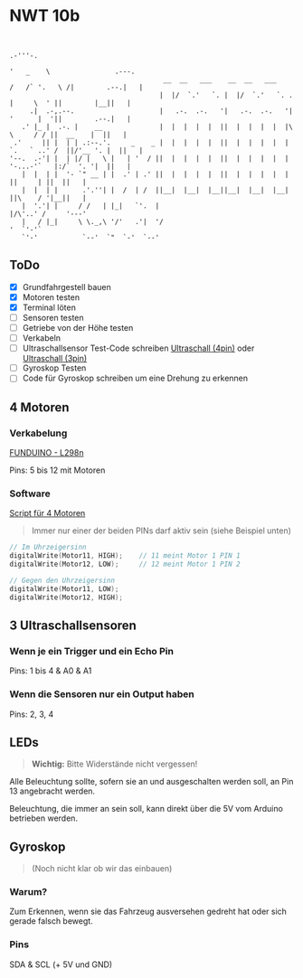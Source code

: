 # NWT 10b

```text

                                                                         .-'''-.                        
                                                                        '   _    \                .---. 
                                      __  __   ___    __  __   ___    /   /` '.   \ /|        .--.|   | 
                                     |  |/  `.'   `. |  |/  `.'   `. .   |     \  ' ||        |__||   | 
     .|  .-,.--.                     |   .-.  .-.   '|   .-.  .-.   '|   '      |  '||        .--.|   | 
   .' |_ |  .-. |    __              |  |  |  |  |  ||  |  |  |  |  |\    \     / / ||  __    |  ||   | 
 .'     || |  | | .:--.'.     _    _ |  |  |  |  |  ||  |  |  |  |  | `.   ` ..' /  ||/'__ '. |  ||   | 
'--.  .-'| |  | |/ |   \ |   | '  / ||  |  |  |  |  ||  |  |  |  |  |    '-...-'`   |:/`  '. '|  ||   | 
   |  |  | |  '- `" __ | |  .' | .' ||  |  |  |  |  ||  |  |  |  |  |               ||     | ||  ||   | 
   |  |  | |      .'.''| |  /  | /  ||__|  |__|  |__||__|  |__|  |__|               ||\    / '|__||   | 
   |  '.'| |     / /   | |_|   `'.  |                                               |/\'..' /     '---' 
   |   / |_|     \ \._,\ '/'   .'|  '/                                              '  `'-'`            
   `'-'           `--'  `"  `-'  `--'                                                                   

```

## ToDo

- [x] Grundfahrgestell bauen
- [x] Motoren testen
- [x] Terminal löten
- [ ] Sensoren testen
- [ ] Getriebe von der Höhe testen
- [ ] Verkabeln
- [ ] Ultraschallsensor Test-Code schreiben [Ultraschall (4pin)](https://funduino.de/nr-10-entfernung-messen) oder [Ultraschall (3pin)](https://docs.arduino.cc/built-in-examples/sensors/Ping)
- [ ] Gyroskop Testen
- [ ] Code für Gyroskop schreiben um eine Drehung zu erkennen

## 4 Motoren

### Verkabelung

[FUNDUINO - L298n](https://funduino.de/nr-34-motoren-mit-h-bruecke-l298n-ansteuern)

Pins: 5 bis 12 mit Motoren

### Software

[Script für 4 Motoren](/Test/Motoren/WechselRichtung.ino)

> Immer nur einer der beiden PINs darf aktiv sein (siehe Beispiel unten)

```ino
// Im Uhrzeigersinn
digitalWrite(Motor11, HIGH);    // 11 meint Motor 1 PIN 1
digitalWrite(Motor12, LOW);     // 12 meint Motor 1 PIN 2

// Gegen den Uhrzeigersinn
digitalWrite(Motor11, LOW);
digitalWrite(Motor12, HIGH);
```

## 3 Ultraschallsensoren

### Wenn je ein Trigger und ein Echo Pin

Pins: 1 bis 4 & A0 & A1

### Wenn die Sensoren nur ein Output haben

Pins: 2, 3, 4

## LEDs

> **Wichtig:**  Bitte Widerstände nicht vergessen!

Alle Beleuchtung sollte, sofern sie an und ausgeschalten werden soll, an Pin 13 angebracht werden.

Beleuchtung, die immer an sein soll, kann direkt über die 5V vom Arduino betrieben werden.

## Gyroskop

> (Noch nicht klar ob wir das einbauen)

### Warum?

Zum Erkennen, wenn sie das Fahrzeug ausversehen gedreht hat oder sich gerade falsch bewegt.

### Pins

SDA & SCL (+ 5V und GND)
